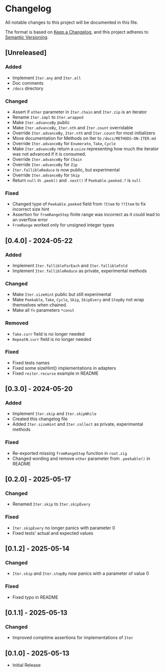 # Changelog

All notable changes to this project will be documented in this file.

The format is based on [Keep a Changelog](https://keepachangelog.com/en/1.1.0/),
and this project adheres to [Semantic Versioning](https://semver.org/spec/v2.0.0.html).

## [Unreleased]

### Added

- Implement `Iter.any` and `Iter.all`
- Doc comments 
- `/docs` directory

### Changed

- Assert if `other` parameter in `Iter.chain` and `Iter.zip` is an iterator
- Rename `Iter.impl` to `Iter.wrapped`
- Make `Iter.advanceBy` public
- Make `Iter.advanceBy`, `Iter.nth` and `Iter.count` overridable
- Override `Iter.advanceBy`, `Iter.nth` and `Iter.count` for most initializers
- Move documentation for Methods on Iter to `/docs/METHODS-ON-ITER.md`
- Override `Iter.advanceBy` for `Enumerate`, `Take`, `Cycle`
- Make `Iter.advanceBy` return a `usize` representing how much the iterator was not advanced if it is consumed.
- Override `Iter.advanceBy` for `Chain`
- Override `Iter.advanceBy` for `Zip`
- `Iter.fallibleReduce` is now public, but experimental
- Override `Iter.advanceBy` for `Skip`
- Return `null` in `.peek()` and `.next()` if `Peekable.peeked.?` is `null`

### Fixed 

- Changed type of `Peekable.peeked` field from `?Item` to `??Item` to fix incorrect size hint
- Assertion for `fromRangeStep` finite range was incorrect as it could lead to an overflow error
- `FromRange` worked only for unsigned integer types

## [0.4.0] - 2024-05-22

### Added

- Implement `Iter.fallibleForEach` and `Iter.fallibleFold`
- Implement `Iter.fallibleReduce` as private, experimental methods

### Changed

- Make `Iter.sizeHint` public but still experimental
- Make `Peekable`, `Take`, `Cycle`, `Skip`, `SkipEvery` and `StepBy` not wrap themselves when chained.
- Make all `fn` parameters `*const`

### Removed

- `Take.curr` field is no longer needed
- `RepeatN.curr` field is no longer needed

### Fixed

- Fixed tests names
- Fixed some sizeHint() implementations in adapters
- Fixed `reiter.recurse` example in README 

## [0.3.0] - 2024-05-20

### Added

- Implement `Iter.skip` and `Iter.skipWhile`
- Created this changelog file
- Added `Iter.sizeHint` and `Iter.collect` as private, experimental methods

### Fixed

- Re-exported missing `fromRangeStep` function in `root.zig`
- Changed wording and remove `other` parameter from `.peekable()` in README

## [0.2.0] - 2025-05-17

### Changed

- Renamed `Iter.skip` to `Iter.skipEvery`

### Fixed

- `Iter.skipEvery` no longer panics with parameter 0
- Fixed tests' actual and expected values

## [0.1.2] - 2025-05-14

### Changed

- `Iter.skip` and `Iter.stepBy` now panics with a parameter of value 0

### Fixed

- Fixed typo in README 

## [0.1.1] - 2025-05-13

### Changed

- Improved comptime assertions for implementations of `Iter`

## [0.1.0] - 2025-05-13

- Initial Release